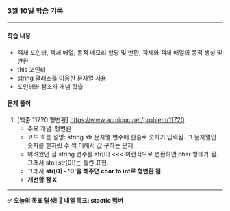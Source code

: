 
### 3월 10일 학습 기록
---

#### 학습 내용
- 객체 포인터, 객체 배열, 동적 메모리 할당 및 반환, 객체와 객체 배열의 동적 생성 및 반환
- this 포인터
- string 클래스를 이용한 문자열 사용
- 포인터와 참조자 개념 학습

#### 문제 풀이
1. [백준 11720 형변환] https://www.acmicpc.net/problem/11720
   - 주요 개념: 형변환
   - 코드 흐름 설명: string str 문자열 변수에 한줄로 숫자가 입력됨. 그 문자열인 숫자를 한자릿 수 씩 더해서 값 구하는 문제
   - 어려웠던 점 string 변수를 str[0] <<< 이런식으로 변환하면 char 형태가 됨. 그래서 stoi(str[0])는 틀린 표현.
   - 그래서 <b>str[0] - '0'<b>을 해주면 char to int로 형변환 됨.
   - 개선할 점 X

---

✅ 오늘의 목표 달성!
💪 내일 목표: stactic 멤버
